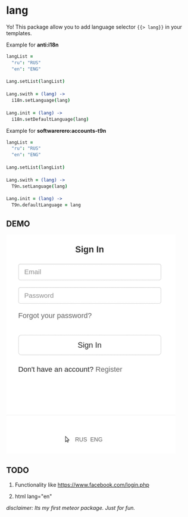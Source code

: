 lang
====

Yo! This package allow you to add language selector ```{{> lang}}``` in your templates.

Example for **anti:i18n**
```coffee
langList =
  "ru": "RUS"
  "en": "ENG"

Lang.setList(langList)

Lang.swith = (lang) ->
  i18n.setLanguage(lang)

Lang.init = (lang) ->
  i18n.setDefaultLanguage(lang)
```

Example for **softwarerero:accounts-t9n**
```coffee
langList =
  "ru": "RUS"
  "en": "ENG"

Lang.setList(langList)

Lang.swith = (lang) ->
  T9n.setLanguage(lang)

Lang.init = (lang) ->
  T9n.defaultLanguage = lang
```

DEMO
----

![demo](https://github.com/comerc/lang/blob/master/lang.gif)

TODO
----

1. Functionality like https://www.facebook.com/login.php

2. html lang="en"

*disclaimer: Its my first meteor package. Just for fun.*
